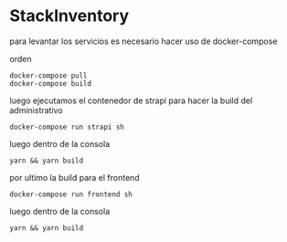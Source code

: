 # StackInventory

para levantar los servicios es necesario hacer uso de docker-compose

orden

```
docker-compose pull
docker-compose build

```

luego ejecutamos el contenedor de strapi
para hacer la build del administrativo

```
docker-compose run strapi sh
```

luego dentro de la consola

```
yarn && yarn build
```

por ultimo la build para el frontend

```
docker-compose run frontend sh 
```

luego dentro de la consola

```
yarn && yarn build
```
